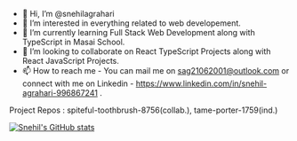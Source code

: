 - 👋 Hi, I’m @snehilagrahari
- 👀 I’m interested in everything related to web developement.
- 🌱 I’m currently learning Full Stack Web Development <MERN> along with TypeScript in Masai School.
- 💞️ I’m looking to collaborate on React TypeScript Projects along with React JavaScript Projects.
- 📫 How to reach me - You can mail me on sag21062001@outlook.com or connect with me on Linkedin - https://www.linkedin.com/in/snehil-agrahari-996867241 .

Project Repos : spiteful-toothbrush-8756(collab.), tame-porter-1759(ind.)
  
  
[![Snehil's GitHub stats](https://github-readme-stats.vercel.app/api?username=snehilagrahari)](https://github.com/snehilagrahari/github-readme-stats)

<!---
snehilagrahari/snehilagrahari is a ✨ special ✨ repository because its `README.md` (this file) appears on your GitHub profile.
You can click the Preview link to take a look at your changes.
--->
